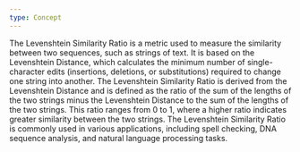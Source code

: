 ```yaml
---
type: Concept
---
```


The Levenshtein Similarity Ratio is a metric used to measure the similarity between two sequences, such as strings of text. It is based on the Levenshtein Distance, which calculates the minimum number of single-character edits (insertions, deletions, or substitutions) required to change one string into another. The Levenshtein Similarity Ratio is derived from the Levenshtein Distance and is defined as the ratio of the sum of the lengths of the two strings minus the Levenshtein Distance to the sum of the lengths of the two strings. This ratio ranges from 0 to 1, where a higher ratio indicates greater similarity between the two strings. The Levenshtein Similarity Ratio is commonly used in various applications, including spell checking, DNA sequence analysis, and natural language processing tasks.